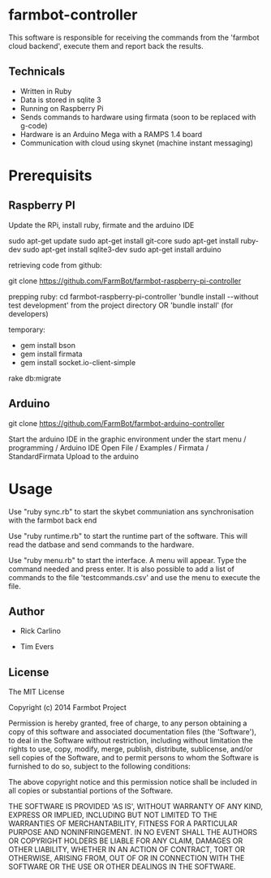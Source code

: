 farmbot-controller
==================

This software is responsible for receiving the commands from the 'farmbot cloud backend', execute them and report back the results.

Technicals
----------

* Written in Ruby
* Data is stored in sqlite 3
* Running on Raspberry Pi
* Sends commands to hardware using firmata (soon to be replaced with g-code)
* Hardware is an Arduino Mega with a RAMPS 1.4 board
* Communication with cloud using skynet (machine instant messaging)

Prerequisits
============

Raspberry PI
------------

Update the RPi, install ruby, firmate and the arduino IDE

sudo apt-get update
sudo apt-get install git-core
sudo apt-get install ruby-dev
sudo apt-get install sqlite3-dev
sudo apt-get install arduino

retrieving code from github:

git clone https://github.com/FarmBot/farmbot-raspberry-pi-controller

prepping ruby:
cd farmbot-raspberry-pi-controller
'bundle install --without test development' from the project directory
OR
'bundle install' (for developers)

temporary:
- gem install bson
- gem install firmata
- gem install socket.io-client-simple

rake db:migrate

Arduino
-------

git clone https://github.com/FarmBot/farmbot-arduino-controller

Start the arduino IDE in the graphic environment under the start menu / programming / Arduino IDE
Open File / Examples / Firmata / StandardFirmata
Upload to the arduino

Usage
=====

Use "ruby sync.rb" to start the skybet communiation ans synchronisation with the farmbot back end

Use "ruby runtime.rb" to start the runtime part of the software. This will read the datbase and send commands to the hardware.

Use "ruby menu.rb" to start the interface. A menu will appear. Type the command needed and press enter. It is also possible to add a list of commands to the file 'testcommands.csv' and use the menu to execute the file.

Author
------

 * Rick Carlino

 * Tim Evers

License
-------

The MIT License

Copyright (c) 2014 Farmbot Project

Permission is hereby granted, free of charge, to any person obtaining
a copy of this software and associated documentation files (the
'Software'), to deal in the Software without restriction, including
without limitation the rights to use, copy, modify, merge, publish,
distribute, sublicense, and/or sell copies of the Software, and to
permit persons to whom the Software is furnished to do so, subject to
the following conditions:

The above copyright notice and this permission notice shall be
included in all copies or substantial portions of the Software.

THE SOFTWARE IS PROVIDED 'AS IS', WITHOUT WARRANTY OF ANY KIND,
EXPRESS OR IMPLIED, INCLUDING BUT NOT LIMITED TO THE WARRANTIES OF
MERCHANTABILITY, FITNESS FOR A PARTICULAR PURPOSE AND NONINFRINGEMENT.
IN NO EVENT SHALL THE AUTHORS OR COPYRIGHT HOLDERS BE LIABLE FOR ANY
CLAIM, DAMAGES OR OTHER LIABILITY, WHETHER IN AN ACTION OF CONTRACT,
TORT OR OTHERWISE, ARISING FROM, OUT OF OR IN CONNECTION WITH THE
SOFTWARE OR THE USE OR OTHER DEALINGS IN THE SOFTWARE.

